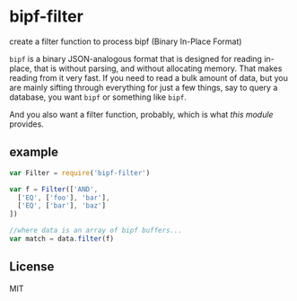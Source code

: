 # bipf-filter

create a filter function to process bipf (Binary In-Place Format)

`bipf` is a binary JSON-analogous format that is designed for reading
in-place, that is without parsing, and without allocating memory.
That makes reading from it very fast. If you need to read a bulk amount
of data, but you are mainly sifting through everything for just a few things,
say to query a database, you want `bipf` or something like `bipf`.

And you also want a filter function, probably, which is what _this module_ provides.

## example

``` js
var Filter = require('bipf-filter')

var f = Filter(['AND',
  ['EQ', ['foo'], 'bar'],
  ['EQ', ['bar'], 'baz']
])

//where data is an array of bipf buffers...
var match = data.filter(f)
```


## License

MIT
